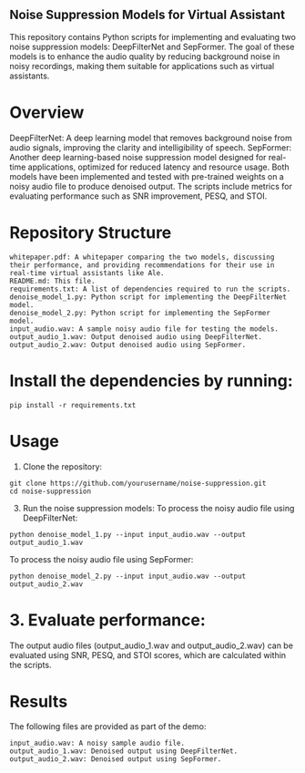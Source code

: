 ## Noise Suppression Models for Virtual Assistant
This repository contains Python scripts for implementing and evaluating two noise suppression models: DeepFilterNet and SepFormer. The goal of these models is to enhance the audio quality by reducing background noise in noisy recordings, making them suitable for applications such as virtual assistants.

# Overview
DeepFilterNet: A deep learning model that removes background noise from audio signals, improving the clarity and intelligibility of speech.
SepFormer: Another deep learning-based noise suppression model designed for real-time applications, optimized for reduced latency and resource usage.
Both models have been implemented and tested with pre-trained weights on a noisy audio file to produce denoised output. The scripts include metrics for evaluating performance such as SNR improvement, PESQ, and STOI.

# Repository Structure
```
whitepaper.pdf: A whitepaper comparing the two models, discussing their performance, and providing recommendations for their use in real-time virtual assistants like Ale.
README.md: This file.
requirements.txt: A list of dependencies required to run the scripts.
denoise_model_1.py: Python script for implementing the DeepFilterNet model.
denoise_model_2.py: Python script for implementing the SepFormer model.
input_audio.wav: A sample noisy audio file for testing the models.
output_audio_1.wav: Output denoised audio using DeepFilterNet.
output_audio_2.wav: Output denoised audio using SepFormer.
```
# Install the dependencies by running:
```
pip install -r requirements.txt
```
# Usage
1. Clone the repository:
```
git clone https://github.com/yourusername/noise-suppression.git
cd noise-suppression
```
3. Run the noise suppression models:
To process the noisy audio file using DeepFilterNet:
```
python denoise_model_1.py --input input_audio.wav --output output_audio_1.wav
```
To process the noisy audio file using SepFormer:
```
python denoise_model_2.py --input input_audio.wav --output output_audio_2.wav
```
# 3. Evaluate performance:
The output audio files (output_audio_1.wav and output_audio_2.wav) can be evaluated using SNR, PESQ, and STOI scores, which are calculated within the scripts.

# Results
The following files are provided as part of the demo:
```
input_audio.wav: A noisy sample audio file.
output_audio_1.wav: Denoised output using DeepFilterNet.
output_audio_2.wav: Denoised output using SepFormer.
```


